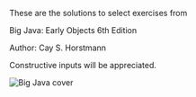 These are the solutions to select exercises from

Big Java: Early Objects 6th Edition

Author: Cay S. Horstmann

Constructive inputs will be appreciated.

![Big Java cover](https://images-na.ssl-images-amazon.com/images/I/61tISWd1egL._SX397_BO1,204,203,200_.jpg)
